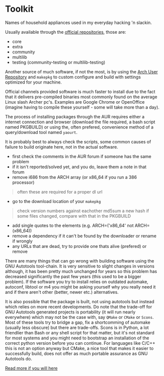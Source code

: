 
Toolkit
=======

Names of household appliances used in my everyday hacking 'n slackin.

Usually available through the [official repositories][offrepos], those are:
* core
* extra
* community
* multilib
* testing (community-testing or multilib-testing)

Another source of much software, if not the most, is by using the
[Arch User Repository][aur] and `makepkg` to custom configure and build with
settings optimized for your machine.

Official channels provided software is much faster to install due to the fact
that it delivers pre-compiled binaries most commonly found on the average Linux
slash Archer pc's. Examples are Google Chrome or OpenOffice (imagine having to
compile these yourself - some will take more than a day).

The process of installing packages through the AUR requires either a internet
connection and browser (download the file required, a bash script named PKGBUILD)
or using the, often prefered, convenience method of a query/download tool named
`yaourt`.

It is probably best to always check the scripts, some common causes of failure
to build originate here, not in the actual software.

* first check the comments in the AUR forum if someone has the same problem
* if it isn't reported/solved yet, and you do, leave them a note in that forum
* remove i686 from the ARCH array (or x86\_64 if you run a 386 processor)
> often these are required for a proper dl url
* go to the download location of your `makepkg`
> check version numbers against eachother
> md5sum a new hash if some files changed, compare with that in the PKGBUILD
* add single quotes to the elements (e.g. ARCH=('x86\_64' not ARCH=(x86\_64))
* remove a dependency if it can't be found by the downloader or rename if wrongly
* any URLs that are dead, try to provide one thats alive (prefered) or remove

There are many things that can go wrong with building software using the GNU
Autotools tool-chain. It is very sensitive to slight changes in versions although,
it has been pretty much unchanged for years so this problem has decreased
significantly the past few years (this used to be a bigger problem). If the
software you try to install relies on outdated automake, autoconf, libtool or m4
you might be asking yourself why you really need it and if there aren't other
(better, newer etc.) alternatives.

It is also possible that the package is built, not using autotools but instead
which relies on more recent developments. Do note that the trade-off for GNU
Autotools generated projects is portability (it will run nearly everywhere) which
may not be the case with, say `QMake` or `CMake` or `Scons`. Most of these tools
try to bridge a gap, fix a shortcomming of automake (usually less obscure) but
there are trade-offs. Scons is in Python, a lot friendlier than Bash or any shell
script for that matter, but it's not standard for most systems and you might need
to bootstrap an installation of the correct python version before you can
continue. For languages like C/C++ this is not an option anyway but CMake, a nice
tool that makes it easier to successfully build, does not offer as much portable
assurance as GNU Autotools do.

[Read more if you will here](http://freecode.com/articles/stop-the-autoconf-insanity-why-we-need-a-new-build-system)


[aur]: <https://aur.archlinux.org/>
[offrepos]: <https://wiki.archlinux.org/index.php/Official_Repositories>



